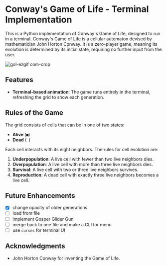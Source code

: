# Conway's Game of Life - Terminal Implementation

This is a Python implementation of Conway's Game of Life, designed to run in a terminal. Conway's Game of Life is a cellular automaton devised by mathematician John Horton Conway. It is a zero-player game, meaning its evolution is determined by its initial state, requiring no further input from the user.

![gol-ezgif com-crop](https://github.com/user-attachments/assets/275885e3-4ba7-42ed-9b0e-9c4ed382ce4a)

## Features
- **Terminal-based animation**: The game runs entirely in the terminal, refreshing the grid to show each generation.

## Rules of the Game
The grid consists of cells that can be in one of two states:
- **Alive** (`■`)
- **Dead** (` `)

Each cell interacts with its eight neighbors. The rules for cell evolution are:
1. **Underpopulation**: A live cell with fewer than two live neighbors dies.
2. **Overpopulation**: A live cell with more than three live neighbors dies.
3. **Survival**: A live cell with two or three live neighbors survives.
4. **Reproduction**: A dead cell with exactly three live neighbors becomes a live cell.

## Future Enhancements
- [x] change opacity of older generations
- [ ] load from file
- [ ] implement Gosper Glider Gun
- [ ] merge back to one file and make a CLI for menu
- [ ] use `curses` for terminal UI 

## Acknowledgments
- John Horton Conway for inventing the Game of Life.
